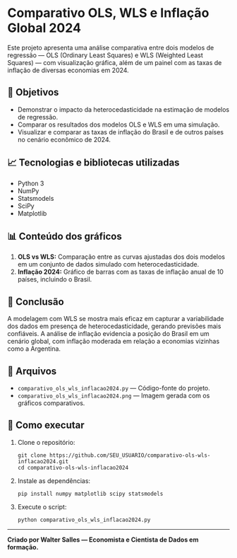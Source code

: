 # Comparativo OLS, WLS e Inflação Global 2024

Este projeto apresenta uma análise comparativa entre dois modelos de regressão — OLS (Ordinary Least Squares) e WLS (Weighted Least Squares) — com visualização gráfica, além de um painel com as taxas de inflação de diversas economias em 2024.

## 📌 Objetivos

- Demonstrar o impacto da heterocedasticidade na estimação de modelos de regressão.
- Comparar os resultados dos modelos OLS e WLS em uma simulação.
- Visualizar e comparar as taxas de inflação do Brasil e de outros países no cenário econômico de 2024.

## 📈 Tecnologias e bibliotecas utilizadas

- Python 3
- NumPy
- Statsmodels
- SciPy
- Matplotlib

## 📊 Conteúdo dos gráficos

1. **OLS vs WLS:** Comparação entre as curvas ajustadas dos dois modelos em um conjunto de dados simulado com heterocedasticidade.
2. **Inflação 2024:** Gráfico de barras com as taxas de inflação anual de 10 países, incluindo o Brasil.

## 🧠 Conclusão

A modelagem com WLS se mostra mais eficaz em capturar a variabilidade dos dados em presença de heterocedasticidade, gerando previsões mais confiáveis. A análise de inflação evidencia a posição do Brasil em um cenário global, com inflação moderada em relação a economias vizinhas como a Argentina.

## 📎 Arquivos

- `comparativo_ols_wls_inflacao2024.py` — Código-fonte do projeto.
- `comparativo_ols_wls_inflacao2024.png` — Imagem gerada com os gráficos comparativos.

## 🚀 Como executar

1. Clone o repositório:
   ```
   git clone https://github.com/SEU_USUARIO/comparativo-ols-wls-inflacao2024.git
   cd comparativo-ols-wls-inflacao2024
   ```

2. Instale as dependências:
   ```
   pip install numpy matplotlib scipy statsmodels
   ```

3. Execute o script:
   ```
   python comparativo_ols_wls_inflacao2024.py
   ```

---

**Criado por Walter Salles — Economista e Cientista de Dados em formação.**
